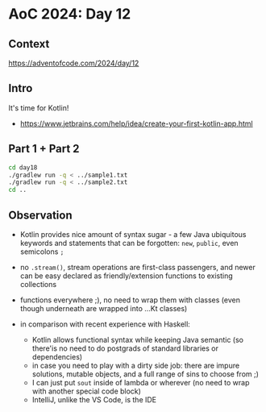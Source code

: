 # AoC 2024: Day 12

## Context

https://adventofcode.com/2024/day/12

## Intro

It's time for Kotlin!

- https://www.jetbrains.com/help/idea/create-your-first-kotlin-app.html

## Part 1 + Part 2

```bash
cd day18
./gradlew run -q < ../sample1.txt
./gradlew run -q < ../sample2.txt
cd ..
```

## Observation

- Kotlin provides nice amount of syntax sugar - a few Java ubiquitous keywords and statements that can be forgotten: `new`, `public`, even semicolons `;`

- no `.stream()`, stream operations are first-class passengers, and newer can be easy declared as friendly/extension functions to existing collections

- functions everywhere ;), no need to wrap them with classes (even though underneath are wrapped into ...Kt classes)

- in comparison with recent experience with Haskell:
    - Kotlin allows functional syntax while keeping Java semantic (so there'is no need to do postgrads of standard libraries or dependencies)
    - in case you need to play with a dirty side job: there are impure solutions, mutable objects, and a full range of sins to choose from ;) 
    - I can just put `sout` inside of lambda or wherever (no need to wrap with another special code block)
    - IntelliJ, unlike the VS Code, is the IDE

